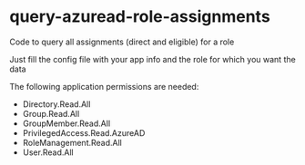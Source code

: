 # query-azuread-role-assignments
Code to query all assignments (direct and eligible) for a role

Just fill the config file with your app info and the role for which you want the data

The following application permissions are needed:
- Directory.Read.All
- Group.Read.All	
- GroupMember.Read.All
- PrivilegedAccess.Read.AzureAD	
- RoleManagement.Read.All
- User.Read.All 